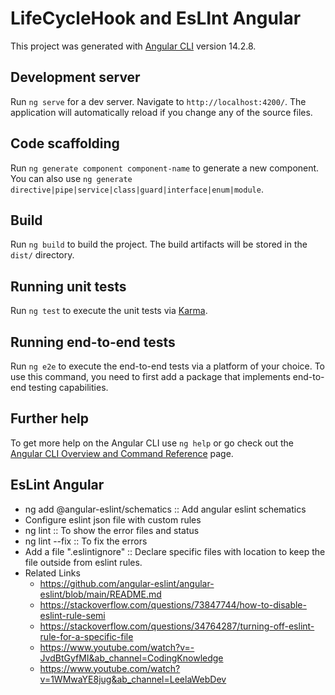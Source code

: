 # LifeCycleHook and EsLInt Angular

This project was generated with [Angular CLI](https://github.com/angular/angular-cli) version 14.2.8.

## Development server

Run `ng serve` for a dev server. Navigate to `http://localhost:4200/`. The application will automatically reload if you change any of the source files.

## Code scaffolding

Run `ng generate component component-name` to generate a new component. You can also use `ng generate directive|pipe|service|class|guard|interface|enum|module`.

## Build

Run `ng build` to build the project. The build artifacts will be stored in the `dist/` directory.

## Running unit tests

Run `ng test` to execute the unit tests via [Karma](https://karma-runner.github.io).

## Running end-to-end tests

Run `ng e2e` to execute the end-to-end tests via a platform of your choice. To use this command, you need to first add a package that implements end-to-end testing capabilities.

## Further help

To get more help on the Angular CLI use `ng help` or go check out the [Angular CLI Overview and Command Reference](https://angular.io/cli) page.

## EsLint Angular
- ng add @angular-eslint/schematics :: Add angular eslint schematics
- Configure eslint json file with custom rules
- ng lint :: To show the error files and status
- ng lint --fix :: To fix the errors
- Add a file ".eslintignore" :: Declare specific files with location to keep the file outside from eslint rules.
- Related Links
  - https://github.com/angular-eslint/angular-eslint/blob/main/README.md
  - https://stackoverflow.com/questions/73847744/how-to-disable-eslint-rule-semi
  - https://stackoverflow.com/questions/34764287/turning-off-eslint-rule-for-a-specific-file
  - https://www.youtube.com/watch?v=-JvdBtGyfMI&ab_channel=CodingKnowledge
  - https://www.youtube.com/watch?v=1WMwaYE8jug&ab_channel=LeelaWebDev
